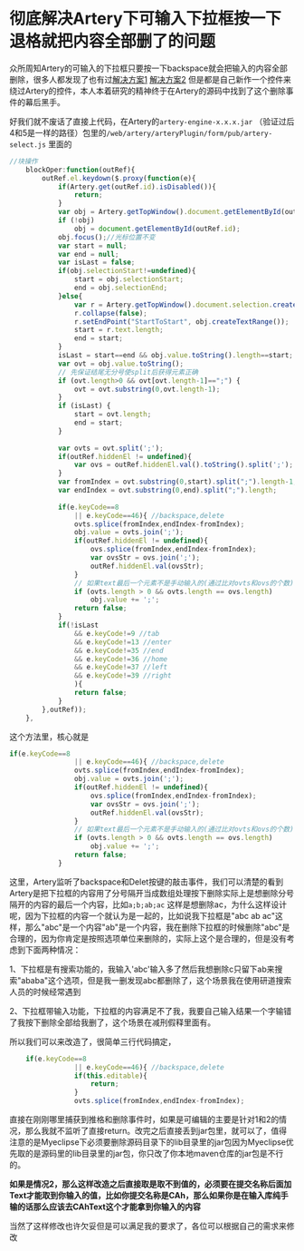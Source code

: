 # 彻底解决Artery下可输入下拉框按一下退格就把内容全部删了的问题

众所周知Artery的可输入的下拉框只要按一下backspace就会把输入的内容全部删除，很多人都发现了也有过[解决方案1](http://artery.thunisoft.com/posts/detail/4bce0ae889fb44ebba4403f5d5885baa) [解决方案2](http://artery.thunisoft.com/posts/detail/4b8868252a564aa987ff193f3bf5074b) 但是都是自己新作一个控件来绕过Artery的控件，本人本着研究的精神终于在Artery的源码中找到了这个删除事件的幕后黑手。

好我们就不废话了直接上代码，在Artery的`artery-engine-x.x.x.jar` （验证过后4和5是一样的路径）包里的`/web/artery/arteryPlugin/form/pub/artery-select.js`  里面的

```javascript
//块操作
	blockOper:function(outRef){
		outRef.el.keydown($.proxy(function(e){
			if(Artery.get(outRef.id).isDisabled()){
				return;
			}
			var obj = Artery.getTopWindow().document.getElementById(outRef.id);
			if (!obj)
				obj = document.getElementById(outRef.id);
			obj.focus();//光标位置不变 
			var start = null;
			var end = null;
			var isLast = false;
			if(obj.selectionStart!=undefined){
				start = obj.selectionStart;
				end = obj.selectionEnd;
			}else{
				var r = Artery.getTopWindow().document.selection.createRange(); 
				r.collapse(false); 
				r.setEndPoint("StartToStart", obj.createTextRange()); 
				start = r.text.length;
				end = start;
			}
			isLast = start==end && obj.value.toString().length==start;
			var ovt = obj.value.toString(); 
			// 先保证结尾无分号使split后获得元素正确
			if (ovt.length>0 && ovt[ovt.length-1]==";") {
				ovt = ovt.substring(0,ovt.length-1);
			}
			if (isLast) {
				start = ovt.length;
				end = start;
			}
			
			var ovts = ovt.split(';');
			if(outRef.hiddenEl != undefined){
				var ovs = outRef.hiddenEl.val().toString().split(';');
			}
			var fromIndex = ovt.substring(0,start).split(";").length-1;
			var endIndex = ovt.substring(0,end).split(";").length;
	
			if(e.keyCode==8 
				|| e.keyCode==46){ //backspace,delete
				ovts.splice(fromIndex,endIndex-fromIndex);
				obj.value = ovts.join(';');
				if(outRef.hiddenEl != undefined){
					ovs.splice(fromIndex,endIndex-fromIndex);
					var ovsStr = ovs.join(';');
					outRef.hiddenEl.val(ovsStr);
				}
				// 如果text最后一个元素不是手动输入的(通过比对ovts和ovs的个数)，就在结尾加上分号
				if (ovts.length > 0 && ovts.length == ovs.length)
					obj.value += ';';
				return false;
			}
			if(!isLast 
				&& e.keyCode!=9 //tab
				&& e.keyCode!=13 //enter 
				&& e.keyCode!=35 //end
				&& e.keyCode!=36 //home
				&& e.keyCode!=37 //left
				&& e.keyCode!=39 //right
				){
				return false;
			}
		},outRef));	
	},
```

这个方法里，核心就是

```javascript
if(e.keyCode==8 
				|| e.keyCode==46){ //backspace,delete
				ovts.splice(fromIndex,endIndex-fromIndex);
				obj.value = ovts.join(';');
				if(outRef.hiddenEl != undefined){
					ovs.splice(fromIndex,endIndex-fromIndex);
					var ovsStr = ovs.join(';');
					outRef.hiddenEl.val(ovsStr);
				}
				// 如果text最后一个元素不是手动输入的(通过比对ovts和ovs的个数)，就在结尾加上分号
				if (ovts.length > 0 && ovts.length == ovs.length)
					obj.value += ';';
				return false;
			}
```

这里，Artery监听了backspace和Delet按键的敲击事件，我们可以清楚的看到Artery是把下拉框的内容用了分号隔开当成数组处理按下删除实际上是想删除分号隔开的内容的最后一个内容，比如`a;b;ab;ac` 这样是想删除ac，为什么这样设计呢，因为下拉框的内容一个就认为是一起的，比如说我下拉框是"abc ab ac"这样，那么"abc"是一个内容"ab"是一个内容，我在删除下拉框的时候删除"abc"是合理的，因为你肯定是按照选项单位来删除的，实际上这个是合理的，但是没有考虑到下面两种情况：

1、下拉框是有搜索功能的，我输入'abc'输入多了然后我想删除c只留下ab来搜索"ababa"这个选项，但是我一删发现abc都删除了，这个场景我在使用研道搜索人员的时候经常遇到

2、下拉框带输入功能，下拉框的内容满足不了我，我要自己输入结果一个字输错了我按下删除全部给我删了，这个场景在减刑假释里面有。



所以我们可以来改造了，很简单三行代码搞定，

```javascript
	if(e.keyCode==8 
				|| e.keyCode==46){ //backspace,delete
				if(this.editable){
					return;
				}					
				ovts.splice(fromIndex,endIndex-fromIndex);
```

直接在刚刚哪里捕获到推格和删除事件时，如果是可编辑的主要是针对1和2的情况，那么我就不监听了直接return。改完之后直接丢到jar包里，就可以了，值得注意的是Myeclipse下必须要删除源码目录下的lib目录里的jar包因为Myeclipse优先取的是源码里的lib目录里的jar包，你只改了你本地maven仓库的jar包是不行的。



**如果是情况2，那么这样改造之后直接取是取不到值的，必须要在提交名称后面加Text才能取到你输入的值，比如你提交名称是CAh，那么如果你是在输入库纯手输的话那么应该去CAhText这个才能拿到你输入的内容**



当然了这样修改也许欠妥但是可以满足我的要求了，各位可以根据自己的需求来修改

